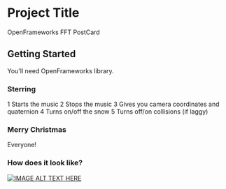 # Project Title

OpenFrameworks FFT PostCard

## Getting Started

You'll need OpenFrameworks library.

### Sterring

1 Starts the music
2 Stops the music
3 Gives you camera coordinates and quaternion
4 Turns on/off the snow
5 Turns off/on collisions (if laggy)

### Merry Christmas

Everyone!

### How does it look like?

[![IMAGE ALT TEXT HERE](/bin/data/THUMB.jpg)](https://www.youtube.com/watch?v=7aRKnyPSaC4)